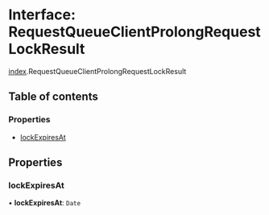 # Interface: RequestQueueClientProlongRequestLockResult

[index](../modules/index.md).RequestQueueClientProlongRequestLockResult

## Table of contents

### Properties

- [lockExpiresAt](index.RequestQueueClientProlongRequestLockResult.md#lockexpiresat)

## Properties

### <a id="lockexpiresat" name="lockexpiresat"></a> lockExpiresAt

• **lockExpiresAt**: `Date`

